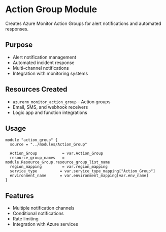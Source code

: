 # Action Group Module

Creates Azure Monitor Action Groups for alert notifications and automated responses.

## Purpose
- Alert notification management
- Automated incident response
- Multi-channel notifications
- Integration with monitoring systems

## Resources Created
- `azurerm_monitor_action_group` - Action groups
- Email, SMS, and webhook receivers
- Logic app and function integrations

## Usage
```hcl
module "action_group" {
  source = "../modules/Action_Group"
  
  Action_Group           = var.Action_Group
  resource_group_names   = module.Resource_Group.resource_group_list_name
  region_mapping         = var.region_mapping
  service_type          = var.service_type_mapping["Action_Group"]
  environment_name      = var.environment_mapping[var.env_name]
}
```

## Features
- Multiple notification channels
- Conditional notifications
- Rate limiting
- Integration with Azure services
